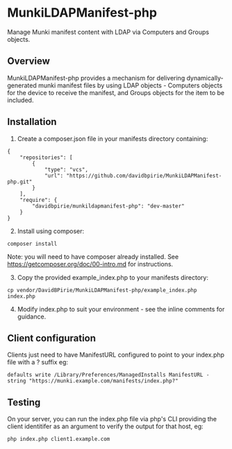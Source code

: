 # MunkiLDAPManifest-php
Manage Munki manifest content with LDAP via Computers and Groups objects.

## Overview
MunkiLDAPManifest-php provides a mechanism for delivering dynamically-generated munki manifest files by using LDAP objects - Computers objects for the device to receive the manifest, and Groups objects for the item to be included.

## Installation
1. Create a composer.json file in your manifests directory containing:
```
{
    "repositories": [
        {
            "type": "vcs",
            "url": "https://github.com/davidbpirie/MunkiLDAPManifest-php.git"
        }
    ],
    "require": {
        "davidbpirie/munkildapmanifest-php": "dev-master"
    }
}
```

2. Install using composer:

`composer install`

Note: you will need to have composer already installed. See https://getcomposer.org/doc/00-intro.md for instructions.

3. Copy the provided example_index.php to your manifests directory:

`cp vendor/DavidBPirie/MunkiLDAPManifest-php/example_index.php index.php`

4. Modify index.php to suit your environment - see the inline comments for guidance.

## Client configuration

Clients just need to have ManifestURL configured to point to your index.php file with a ? suffix eg:

`defaults write /Library/Preferences/ManagedInstalls ManifestURL -string "https://munki.example.com/manifests/index.php?"`

## Testing

On your server, you can run the index.php file via php's CLI providing the client identitifer as an argument to verify the output for that host, eg:

`php index.php client1.example.com`

